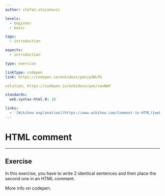 ```yaml
---
author: stefan.stojanovic

levels:
  - beginner
  - basic

tags:
  - introduction

aspects:
  - introduction

type: exercise

linkType: codepen
link: https://codepen.io/enkidevs/pen/pZWLPG

solution; https://codepen.io/enkidevs/pen/vaxNmP

standards:
  web.syntax-html.0: 10

links:
  - '[Wikihow explanation](https://www.wikihow.com/Comment-in-HTML){website}'
---
```

# HTML comment
---

## Exercise
In this exercise, you have to write 2 identical sentences and then place the second one in an HTML comment.

More info on codepen.

